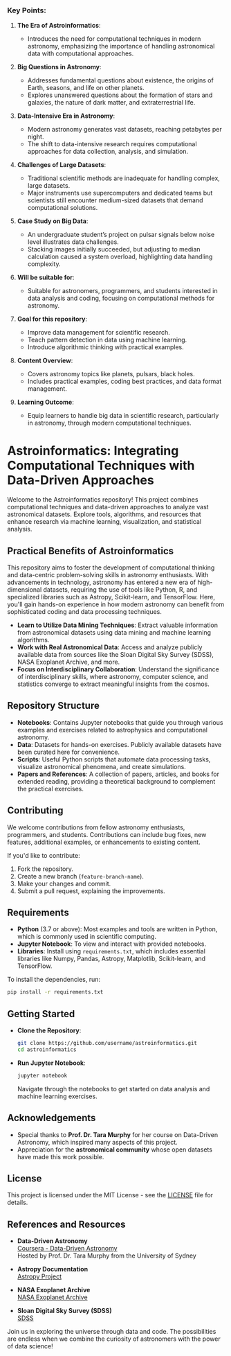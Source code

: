### Key Points:

1. **The Era of Astroinformatics**: 
   - Introduces the need for computational techniques in modern astronomy, emphasizing the importance of handling astronomical data with computational approaches.

2. **Big Questions in Astronomy**:
   - Addresses fundamental questions about existence, the origins of Earth, seasons, and life on other planets.
   - Explores unanswered questions about the formation of stars and galaxies, the nature of dark matter, and extraterrestrial life.

3. **Data-Intensive Era in Astronomy**:
   - Modern astronomy generates vast datasets, reaching petabytes per night.
   - The shift to data-intensive research requires computational approaches for data collection, analysis, and simulation.

4. **Challenges of Large Datasets**:
   - Traditional scientific methods are inadequate for handling complex, large datasets.
   - Major instruments use supercomputers and dedicated teams but scientists still encounter medium-sized datasets that demand computational solutions.

5. **Case Study on Big Data**:
   - An undergraduate student’s project on pulsar signals below noise level illustrates data challenges.
   - Stacking images initially succeeded, but adjusting to median calculation caused a system overload, highlighting data handling complexity.

6. **Will be suitable for**:
   - Suitable for astronomers, programmers, and students interested in data analysis and coding, focusing on computational methods for astronomy.

7. **Goal for this repository**:
   - Improve data management for scientific research.
   - Teach pattern detection in data using machine learning.
   - Introduce algorithmic thinking with practical examples.

8. **Content Overview**:
   - Covers astronomy topics like planets, pulsars, black holes.
   - Includes practical examples, coding best practices, and data format management.

9. **Learning Outcome**:
   - Equip learners to handle big data in scientific research, particularly in astronomy, through modern computational techniques.


# Astroinformatics: Integrating Computational Techniques with Data-Driven Approaches
Welcome to the Astroinformatics repository! This project combines computational techniques and data-driven approaches to analyze vast astronomical datasets. Explore tools, algorithms, and resources that enhance research via machine learning, visualization, and statistical analysis.

## Practical Benefits of Astroinformatics

This repository aims to foster the development of computational thinking and data-centric problem-solving skills in astronomy enthusiasts. With advancements in technology, astronomy has entered a new era of high-dimensional datasets, requiring the use of tools like Python, R, and specialized libraries such as Astropy, Scikit-learn, and TensorFlow. Here, you'll gain hands-on experience in how modern astronomy can benefit from sophisticated coding and data processing techniques.

- **Learn to Utilize Data Mining Techniques**: Extract valuable information from astronomical datasets using data mining and machine learning algorithms.
- **Work with Real Astronomical Data**: Access and analyze publicly available data from sources like the Sloan Digital Sky Survey (SDSS), NASA Exoplanet Archive, and more.
- **Focus on Interdisciplinary Collaboration**: Understand the significance of interdisciplinary skills, where astronomy, computer science, and statistics converge to extract meaningful insights from the cosmos.

## Repository Structure

- **Notebooks**: Contains Jupyter notebooks that guide you through various examples and exercises related to astrophysics and computational astronomy.
- **Data**: Datasets for hands-on exercises. Publicly available datasets have been curated here for convenience.
- **Scripts**: Useful Python scripts that automate data processing tasks, visualize astronomical phenomena, and create simulations.
- **Papers and References**: A collection of papers, articles, and books for extended reading, providing a theoretical background to complement the practical exercises.

## Contributing

We welcome contributions from fellow astronomy enthusiasts, programmers, and students. Contributions can include bug fixes, new features, additional examples, or enhancements to existing content.

If you'd like to contribute:
1. Fork the repository.
2. Create a new branch (`feature-branch-name`).
3. Make your changes and commit.
4. Submit a pull request, explaining the improvements.

## Requirements

- **Python** (3.7 or above): Most examples and tools are written in Python, which is commonly used in scientific computing.
- **Jupyter Notebook**: To view and interact with provided notebooks.
- **Libraries**: Install using `requirements.txt`, which includes essential libraries like Numpy, Pandas, Astropy, Matplotlib, Scikit-learn, and TensorFlow.

To install the dependencies, run:
```sh
pip install -r requirements.txt
```

## Getting Started

- **Clone the Repository**:
  ```sh
  git clone https://github.com/username/astroinformatics.git
  cd astroinformatics
  ```
- **Run Jupyter Notebook**:
  ```sh
  jupyter notebook
  ```
  Navigate through the notebooks to get started on data analysis and machine learning exercises.

## Acknowledgements

- Special thanks to **Prof. Dr. Tara Murphy** for her course on Data-Driven Astronomy, which inspired many aspects of this project.
- Appreciation for the **astronomical community** whose open datasets have made this work possible.

## License

This project is licensed under the MIT License - see the [LICENSE](LICENSE) file for details.

## References and Resources

- **Data-Driven Astronomy**  
  [Coursera - Data-Driven Astronomy](https://www.coursera.org/learn/data-driven-astronomy)  
  Hosted by Prof. Dr. Tara Murphy from the University of Sydney

- **Astropy Documentation**  
  [Astropy Project](https://www.astropy.org/) 

- **NASA Exoplanet Archive**  
  [NASA Exoplanet Archive](https://exoplanetarchive.ipac.caltech.edu/)

- **Sloan Digital Sky Survey (SDSS)**  
  [SDSS](https://www.sdss.org/)

Join us in exploring the universe through data and code. The possibilities are endless when we combine the curiosity of astronomers with the power of data science!
